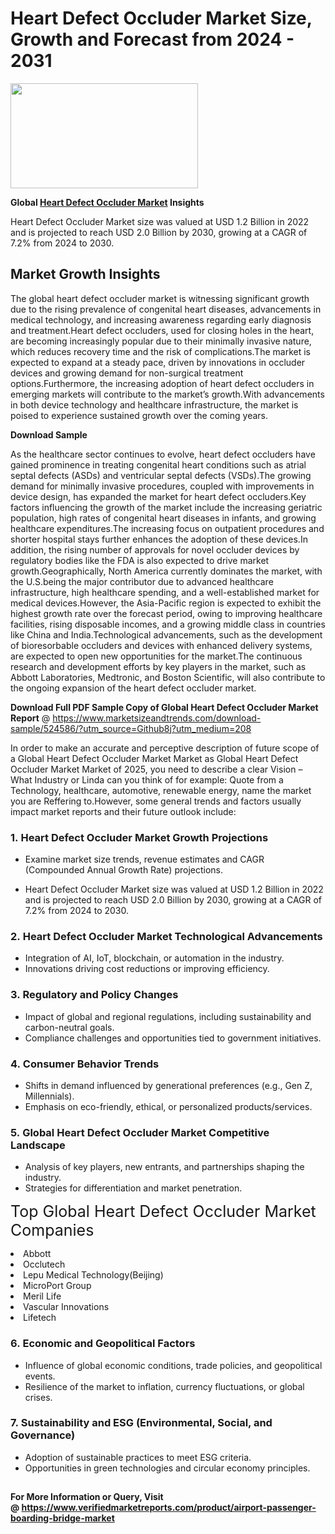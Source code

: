 <H1>Heart Defect Occluder Market Size, Growth and Forecast from 2024 - 2031</H1><img class="aligncenter size-medium wp-image-584254" src="https://thirdeyenews.in/wp-content/uploads/2024/09/Global-Market-Research-300x168.jpeg" alt="" width="300" height="168" /><p><strong>Global&nbsp;<a href="https://www.marketsizeandtrends.com/download-sample/524586/?utm_source=Github8j?utm_medium=208">Heart Defect Occluder Market</a> Insights</strong></p><p>Heart Defect Occluder Market size was valued at USD 1.2 Billion in 2022 and is projected to reach USD 2.0 Billion by 2030, growing at a CAGR of 7.2% from 2024 to 2030.</p><p><h2>Market Growth Insights</h2> <p>The global heart defect occluder market is witnessing significant growth due to the rising prevalence of congenital heart diseases, advancements in medical technology, and increasing awareness regarding early diagnosis and treatment.Heart defect occluders, used for closing holes in the heart, are becoming increasingly popular due to their minimally invasive nature, which reduces recovery time and the risk of complications.The market is expected to expand at a steady pace, driven by innovations in occluder devices and growing demand for non-surgical treatment options.Furthermore, the increasing adoption of heart defect occluders in emerging markets will contribute to the market’s growth.With advancements in both device technology and healthcare infrastructure, the market is poised to experience sustained growth over the coming years.</p> <p><strong>Download Sample</strong></p> <p>As the healthcare sector continues to evolve, heart defect occluders have gained prominence in treating congenital heart conditions such as atrial septal defects (ASDs) and ventricular septal defects (VSDs).The growing demand for minimally invasive procedures, coupled with improvements in device design, has expanded the market for heart defect occluders.Key factors influencing the growth of the market include the increasing geriatric population, high rates of congenital heart diseases in infants, and growing healthcare expenditures.The increasing focus on outpatient procedures and shorter hospital stays further enhances the adoption of these devices.In addition, the rising number of approvals for novel occluder devices by regulatory bodies like the FDA is also expected to drive market growth.Geographically, North America currently dominates the market, with the U.S.being the major contributor due to advanced healthcare infrastructure, high healthcare spending, and a well-established market for medical devices.However, the Asia-Pacific region is expected to exhibit the highest growth rate over the forecast period, owing to improving healthcare facilities, rising disposable incomes, and a growing middle class in countries like China and India.Technological advancements, such as the development of bioresorbable occluders and devices with enhanced delivery systems, are expected to open new opportunities for the market.The continuous research and development efforts by key players in the market, such as Abbott Laboratories, Medtronic, and Boston Scientific, will also contribute to the ongoing expansion of the heart defect occluder market.</p> <p><span class=""><strong>Download Full PDF Sample Copy of Global Heart Defect Occluder Market Report</strong> @ <a href="https://www.marketsizeandtrends.com/download-sample/524586/?utm_source=Github8j?utm_medium=208" target="_blank">https://www.marketsizeandtrends.com/download-sample/524586/?utm_source=Github8j?utm_medium=208</a></span></p><p>In order to make an accurate and perceptive description of future scope of a Global&nbsp;Heart Defect Occluder Market Market as Global&nbsp;Heart Defect Occluder Market Market of 2025, you need to describe a clear Vision &ndash; What Industry or Linda can you think of for example: Quote from a Technology, healthcare, automotive, renewable energy, name the market you are Reffering to.However, some general trends and factors usually impact market reports and their future outlook include:</p><h3>1.&nbsp;<strong>Heart Defect Occluder Market Growth Projections</strong></h3><ul><li>Examine market size trends, revenue estimates and CAGR (Compounded Annual Growth Rate) projections.</li><li><p>Heart Defect Occluder Market size was valued at USD 1.2 Billion in 2022 and is projected to reach USD 2.0 Billion by 2030, growing at a CAGR of 7.2% from 2024 to 2030.</p></li></ul><h3>2.&nbsp;<strong>Heart Defect Occluder Market Technological Advancements</strong></h3><ul><li>Integration of AI, IoT, blockchain, or automation in the industry.</li><li>Innovations driving cost reductions or improving efficiency.</li></ul><h3>3.&nbsp;<strong>Regulatory and Policy Changes</strong></h3><ul><li>Impact of global and regional regulations, including sustainability and carbon-neutral goals.</li><li>Compliance challenges and opportunities tied to government initiatives.</li></ul><h3>4.&nbsp;<strong>Consumer Behavior Trends</strong></h3><ul><li>Shifts in demand influenced by generational preferences (e.g., Gen Z, Millennials).</li><li>Emphasis on eco-friendly, ethical, or personalized products/services.</li></ul><h3>5.&nbsp;<strong>Global Heart Defect Occluder Market Competitive Landscape</strong></h3><ul><li>Analysis of key players, new entrants, and partnerships shaping the industry.</li><li>Strategies for differentiation and market penetration.</li></ul><p data-pm-slice="1 1 []"><span style="color: inherit; font-family: inherit; font-size: 25px;">Top Global Heart Defect Occluder Market Companies</span></p><div class="" data-test-id=""><p><li>Abbott</li><li> Occlutech</li><li> Lepu Medical Technology(Beijing)</li><li> MicroPort Group</li><li> Meril Life</li><li> Vascular Innovations</li><li> Lifetech</li></p></div><h3>6.&nbsp;<strong>Economic and Geopolitical Factors</strong></h3><ul><li>Influence of global economic conditions, trade policies, and geopolitical events.</li><li>Resilience of the market to inflation, currency fluctuations, or global crises.</li></ul><h3>7.&nbsp;<strong>Sustainability and ESG (Environmental, Social, and Governance)</strong></h3><ul><li>Adoption of sustainable practices to meet ESG criteria.</li><li>Opportunities in green technologies and circular economy principles.</li></ul><h2><strong style="font-size: 14px;">For More Information or Query, Visit @&nbsp;</strong><a style="background-color: #ffffff; font-size: 14px;" href="https://www.marketsizeandtrends.com/report/heart-defect-occluder-market/" target="_blank">https://www.verifiedmarketreports.com/product/airport-passenger-boarding-bridge-market</a></h2>